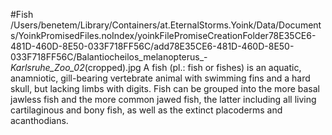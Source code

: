 #Fish
/Users/benetem/Library/Containers/at.EternalStorms.Yoink/Data/Documents/YoinkPromisedFiles.noIndex/yoinkFilePromiseCreationFolder78E35CE6-481D-460D-8E50-033F718FF56C/add78E35CE6-481D-460D-8E50-033F718FF56C/Balantiocheilos_melanopterus_-_Karlsruhe_Zoo_02_\(cropped\).jpg 
A fish (pl.: fish or fishes) is an aquatic, anamniotic, gill-bearing vertebrate animal with swimming fins and a hard skull, but lacking limbs with digits. Fish can be grouped into the more basal jawless fish and the more common jawed fish, the latter including all living cartilaginous and bony fish, as well as the extinct placoderms and acanthodians. 
